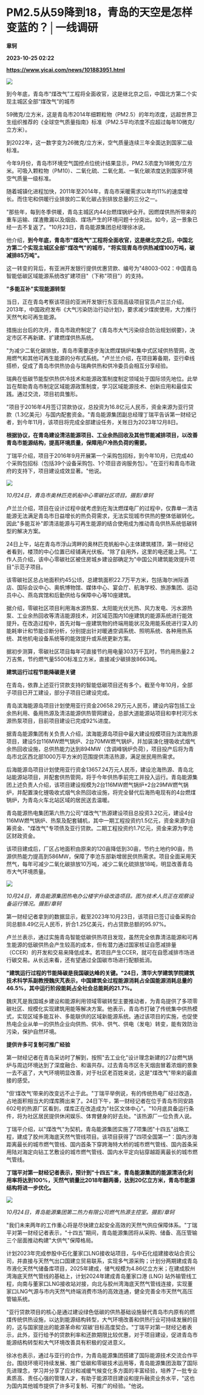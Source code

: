 # PM2.5从59降到18，青岛的天空是怎样变蓝的？│一线调研
**章轲**

**2023-10-25 02:22**

**https://www.yicai.com/news/101883951.html**

![](https://imgcdn.yicai.com/uppics/slides/2023/10/72772c64c8f26de9c21378477f8212e1.jpg)

到今年底，青岛市“煤改气”工程将全面收官，这是继北京之后，中国北方第二个实现主城区全部“煤改气”的城市

59微克/立方米，这是青岛市2014年细颗粒物（PM2.5）的年均浓度，远超世界卫生组织推荐的《全球空气质量指南》标准（PM2.5平均浓度不应超过每年10微克/立方米）。

到2022年，这一数字变为26微克/立方米，空气质量连续三年全面达到国家二级标准。

今年9月份，青岛市环境空气国控点位统计结果显示，PM2.5浓度为18微克/立方米。可吸入颗粒物（PM10）、二氧化硫、二氧化氮、一氧化碳浓度达到国家环境空气质量一级标准。

随着城镇化进程加快，2011年至2014年，青岛市采暖需求以年均11%的速度增长。而住宅和供暖行业排放的二氧化碳占到排放总量的三分之一。

"那些年，每到冬季供暖，青岛主城区内44台燃煤锅炉全开。因燃煤供热所带来的重车运输、煤渣撒漏以及烟囱、煤场产生的环境问题十分突出。如今，这一景象已经一去不复返了。"10月23日，青岛能源集团总经理徐冰说。

他介绍，**到今年底，青岛市"煤改气"工程将全面收官，这是继北京之后，中国北方第二个实现主城区全部"煤改气"的城市，"将实现青岛市供热减煤100万吨，碳减排85万吨"。**

这一转变的背后，有亚洲开发银行提供优惠贷款、编号为"48003-002：中国青岛智能低碳区域能源系统改扩建项目"（下称"项目"）的支持。

**"多能互补"实现能源转型**

当日，正在青岛考察该项目的亚洲开发银行东亚局高级项目官员卢兰兰介绍，2013年，中国政府发布《大气污染防治行动计划》，要求减少煤炭使用，大力推行天然气和可再生能源。

措施出台后的次月，青岛市政府制定了《青岛市大气污染综合防治规划纲要》，决定市区不再新建、扩建燃煤供热系统。

"为减少二氧化碳排放，青岛市需要逐步淘汰燃煤锅炉和集中式区域供热管网，改用燃气和其他可再生能源的分布式系统。"卢兰兰介绍，在项目筹备期，亚行牵线搭桥，促成了青岛市供热协会与瑞典供热和供冷委员会相互分享经验。

瑞典在低碳节能型供热供冷技术和能源政策制度制定领域处于国际领先地位。此举旨在帮助青岛市制定区域能源政策制度，学习区域能源技术、创新应用和最佳实践。通过交流，项目初具雏形。

"项目于2016年4月签订贷款协议，总投资为16.8亿元人民币，资金来源为亚行贷款（1.3亿美元）与国内配套资金。"青岛能源集团副总经理丁瑞平告诉第一财经记者，到今年11月，该项目将完成全部建设任务，关账日为2023年12月8日。

**根据协议，在青岛建设清洁能源项目、工业余热回收及其他节能减排项目，以改善青岛市能源结构，提高环境质量，保障用户冷热负荷的需要。**

丁瑞平介绍，项目于2016年9月开展第一个采购包招标，到今年10月，已完成40个采购包招标（包括39个设备采购包、1个项目咨询服务包）。"在亚行和青岛市政府的支持下，项目建设成效显著。"他说。

![](https://imgcdn.yicai.com/uppics/images/2023/10/e93209f80b8ffa0bbe20075ffa613a8a.jpg)

_10月24日，青岛市奥林匹克帆船中心零碳社区项目。摄影/章轲_

卢兰兰介绍，项目在设计过程中就考虑到在淘汰燃煤电厂的过程中，仅靠单一清洁能源无法满足青岛市日益增长的热负荷需求，无法实现城市供热的整体低碳转化。因此"多能互补"即清洁能源与可再生能源的结合使用成为推动青岛供热系统低碳转型的解决方案。

24日上午，站在青岛市浮山湾畔的奥林匹克帆船中心主体建筑楼顶，第一财经记者看到，楼顶的中心位置已经铺满光伏板。"除了自用外，这里的电还能上网。"工作人员介绍，该中心零碳社区被住房城乡建设部确定为"中国公共建筑能效提升项目"示范子项目。

该零碳社区总占地面积约45公顷，总建筑面积22.7万平方米，包括海尔洲际酒店、国际会议中心、奥帆博物馆、媒体中心、宴会厅、航海学校、旅游集团、运动员中心、燕岛宾馆和后勤供给与保障中心等10座建筑。

据介绍，零碳社区项目利用海水源热泵、太阳能光伏光热、风力发电、污水源热泵、工业余热回收等清洁能源技术，对区域范围内10座建筑的能源系统进行能效提升。在改造过程中，首先对每一座建筑物的终端用能状况及用能系统进行深入的能耗审计和节能诊断分析，分别提出针对暖通空调系统、照明系统、各种用热系统、其他机电设备系统等的能效提升或系统更新方案。

据初步测算，零碳社区项目每年可直接节约用电量303万千瓦时，节约用热量2.2万吉焦，节约燃气量5500标准立方米，直接减少碳排放8663吨。

**建筑运行过程节能降碳是关键**

在青岛，依靠上述亚行贷款支持的智能低碳项目还有多个。截至今年10月，全部子项目已开工建设，部分子项目已建设完成。

青岛滨海能源岛项目计划使用亚行资金20658.29万元人民币，建设内容包括工业余热利用、备用热源及清洁能源供热管网建设，总部大道能源站项目和李村河污水源热泵项目，目前项目建设已完成92%进度。

据青岛能源集团有关负责人介绍，滨海能源岛项目中最大建设规模项目为滨海热源项目，建设5台116MW燃气锅炉、2台70MW燃气锅炉，并加装溴化锂吸收式烟气余热回收设施，总供热能力达到894MW（含调峰锅炉负荷），项目投产后将为青岛市北区西北部1000万平方米的范围提供清洁热源，满足居民用热需求。

后海能源岛项目计划使用亚行资金13657.24万元人民币，建设沧海热源、青岛北站能源站项目，并配套供热管网，将于今年供热季前完工并投入运行。青岛能源集团上述负责人介绍，该项目建设规模为2台116MW燃气锅炉+2台29MW燃气锅炉，并配置溴化锂吸收式烟气余热回收设施，将完全替代后海热电现有的4台燃煤锅炉，为青岛火车北站区域的居民送去温暖。

青岛能源热电集团第六热力公司"煤改气"热源建设项目总投资3.2亿元，建设4台116MW燃气锅炉、热泵及配套辅机，其中一期工程投资约1.5亿元，资金来源为自筹资金、"煤改气"专项债及亚行贷款。二期工程投资约1.7亿元，资金来源为李沧区财政资金。

该项目建成后，厂区占地面积由原来的120亩降低到30亩，节约土地约90亩，热源供热能力提高到586MW，保障了李沧东部新增居民供热需求。项目全面采用天然气，每年可减少二氧化碳排放10万吨，减少二氧化硫排放18吨，明显改善青岛市大气环境质量。

![](https://imgcdn.yicai.com/uppics/images/2023/10/e22046bafb1a16b0a6aab0582953a5b1.jpg)

_10月24日，青岛能源集团热电办公楼宇升级改造项目。图为技术人员正在观察设备运行情况。摄影/章轲_

第一财经记者拿到的数据显示，截至2023年10月23日，该项目已签订设备采购合同总额8.49亿元人民币，折合1.25亿美元，约占贷款总额的95.97%。

卢兰兰表示，通过实施青岛智能低碳供热项目发现，虽然完全依靠清洁能源和可再生能源的低碳供热会产生较高的成本，但有潜力通过国家核证自愿减排量（CCER）的开发和交易来降低成本。若项目产生CCER，就可在自愿减排市场进行碳交易。从长远来看，还有望通过全国碳市场进行配额抵消。

**"建筑运行过程的节能降碳是我国碳达峰的关键。"24日，清华大学建筑学院建筑技术科学系副教授魏庆芃表示，中国建筑全过程能源消耗占全国能源消耗总量的46.5%，其中运行阶段能耗占全社会总能耗的21.7%。**

魏庆芃是我国城乡建设和能源利用领域零碳转型主要推动者，为青岛提供了多项零碳社区、规模化实现建筑用能等解决方案。他表示，青岛市打破了传统集中供热模式，实现区域多能互补、多能联供的区域新能源系统。通过该项目的实施，也促使热电企业从单一的供热企业向供热、供冷、供气、供电（发电）转变，能有效防治污染，保护自然环境。

**提供许多可复制可推广经验**

第一财经记者在青岛采访时了解到，按照"去工业化"设计理念新建的27台燃气锅炉与周边环境达到了深度融合、和谐共存。过去青岛市区冬天烟囱冒着浓烟的景象一去不返了，大气环境明显改善，对于社区老百姓来说，这是"煤改气"带来的最直接的感受。

"但‘煤改气’带来的改变远不止于此。"丁瑞平举例说，有的传统热电厂经过改造，占地面积相当大的煤库腾出来了。24日下午，第一财经记者在位于青岛市同安路602号的热源厂区看到，煤库正在改造成为"社区文体中心"。"10月底具备运行条件，将为社区居民提供休闲娱乐、体育健身的好去处。"该热源厂一位负责人说。

丁瑞平介绍，以"煤改气"为契机，青岛能源集团实施了7项集团"十四五"战略工程，建成了胶州湾海底天然气管线项目。该项目获得了"四项全国第一"：国内涉海距离最长的城市燃气管线、国内首条下穿跨海特大桥的城市燃气管线、国内首条采用陆对海定向钻工艺敷设的城市燃气管线、国内水平定向钻穿越距离最长的城市燃气管线。

**丁瑞平对第一财经记者表示，预计到"十四五"末，青岛能源集团的能源清洁化利用率将达到100%，天然气销量比2018年翻两番，达到20亿立方米，青岛市能源结构将进一步优化。**

![](https://imgcdn.yicai.com/uppics/images/2023/10/792f8bc6996c456562ef6eeb8994843c.jpg)

_10月24日，青岛能源集团第二热力有限公司燃气热源主控室。摄影/章轲_

"我们未来两年的工作重心将是尽快建立起安全高效的天然气供应保障体系。"丁瑞平对第一财经记者表示，"十四五"期间，青岛能源集团将从采购、储备、高压管输三个层面推动构建"大供气"保障格局。

计划2023年完成参股中石化董家口LNG接收站项目，与中石化组建接收站合资公司，并直接与天然气出口国建立贸易联系，实现多气源采购；计划分两期建成青岛市液化天然气储备库项目，2025年建成，储气规模为4.86亿立方米；在建成胶州湾海底天然气管线的基础上，计划2024年建成青岛董家口港 (LNG) 站外输管线工程，向南与董家口LNG接收站对接，向北与胶州湾海底天然气管线连接，实现董家口LNG气源与市内天然气终端消费市场的高效连通，健全完善全市天然气高压管输系统。

"亚行贷款项目的核心是通过建设绿色低碳的供热基础设施替代青岛市内原有的燃煤传统供热设施，以达到能源结构转型，大气环境改善和供热行业可持续发展的目的，这与国家提出的能源革命和‘双碳’目标高度契合。"丁瑞平对第一财经记者表示，此外，亚行给予的贷款利率和还款期限比较优惠，对于项目建设，促进青岛市能源结构转型和大气环境改善具有积极的促进意义。

徐冰也表示，通过与亚行的合作，为青岛能源集团搭建了国际能源技术交流合作平台。围绕环境可持续发展、推广低碳和零碳技术运用等，青岛能源集团汲取了国际先进理念，学习并分享了应对和减缓气候变化多方面的丰富经验，培养了一批专业素质高、责任心强的管理人才，有助于能源项目建设和提升融资业务水平，"这也为国内其他城市提供了许多可复制、可推广的经验。"他说。